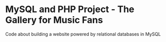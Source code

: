 # MySQL and PHP Project - The Gallery for Music Fans 
Code about building a website powered by relational databases in MySQL
